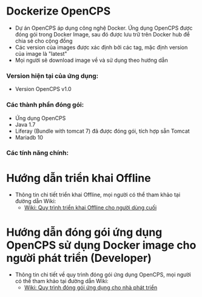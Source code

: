 # Dockerize OpenCPS  
* Dự án OpenCPS áp dụng công nghệ Docker. Ứng dụng OpenCPS được đóng gói trong Docker Image, sau đó được lưu trữ trên Docker hub để chia sẻ cho cộng đồng  
* Các version của images được xác định bởi các tag, mặc định version của image là "latest"  
* Mọi người sẽ download image về và sử dụng theo hướng dẫn  

### Version hiện tại của ứng dụng:  
* Version OpenCPS v1.0   

### Các thành phần đóng gói:  
* Ứng dụng OpenCPS
* Java 1.7  
* Liferay (Bundle with tomcat 7) đã được đóng gói, tích hợp sẵn Tomcat  
* Mariadb 10  

### Các tính năng chính:  


# Hướng dẫn triển khai Offline  
* Thông tin chi tiết triển khai Offline, mọi người có thể tham khảo tại đường dẫn Wiki:
  * [Wiki: Quy trình triển khai Offline cho người dùng cuối](https://github.com/VietOpenCPS/deploy/wiki/H%C6%B0%E1%BB%9Bng-d%E1%BA%ABn-tri%E1%BB%83n-khai-%E1%BB%A9ng-d%E1%BB%A5ng-OpenCPS-Offline  )

# Hướng dẫn đóng gói ứng dụng OpenCPS sử dụng Docker image cho người phát triển (Developer)  
* Thông tin chi tiết về quy trình đóng gói ứng dụng OpenCPS, mọi người có thể tham khảo tại đường dẫn Wiki:
  * [Wiki: Quy trình đóng gói ứng dụng cho nhà phát triển](https://github.com/VietOpenCPS/deploy/wiki/H%C6%B0%E1%BB%9Bng-d%E1%BA%ABn-quy-tr%C3%ACnh-%C4%91%C3%B3ng-g%C3%B3i-Docker-image-cho-nh%C3%A0-ph%C3%A1t-tri%E1%BB%83n-%28Developer%29)
